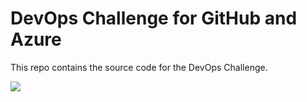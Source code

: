 # DevOps Challenge for GitHub and Azure

This repo contains the source code for the DevOps Challenge.

![](https://github.com/rthakkarsynoptek/csabootcamp/workflows/Node%20CI/badge.svg)
